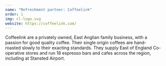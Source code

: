 ```yaml
---
name: "Refreshment partner: Coffeelink"
order: 1
img: cl-logo.svg
website: https://coffeelink.com/
---
```


Coffeelink are a privately owned, East Anglian family business, with a passion for good quality coffee. Their single origin coffees are hand-roasted slowly to their exacting standards. They supply East of England Co-operative stores and run 18 espresso bars and cafes across the region, including at Stansted Airport.
